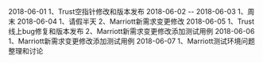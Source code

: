 2018-06-01
1、Trust空指针修改和版本发布
2018-06-02 -- 2018-06-03
1、周末
2018-06-04
1、请假半天
2、Marriott新需求变更修改
2018-06-05
1、Trust线上bug修复和版本发布
2、Marriott新需求变更修改添加测试用例
2018-06-06
1、Marriott新需求变更修改添加测试用例
2018-06-07
1、Marriott测试环境问题整理和讨论